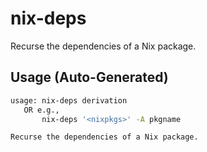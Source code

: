 # nix-deps

Recurse the dependencies of a Nix package.


## Usage (Auto-Generated)

```bash
usage: nix-deps derivation
   OR e.g.,
       nix-deps '<nixpkgs>' -A pkgname

Recurse the dependencies of a Nix package.


```

